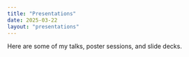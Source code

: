 ```yaml
---
title: "Presentations"
date: 2025-03-22
layout: "presentations"
---
```


Here are some of my talks, poster sessions, and slide decks.
